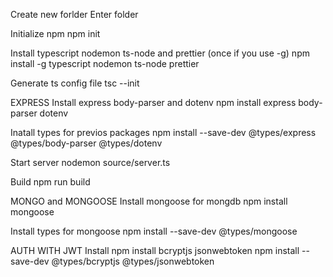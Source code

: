 Create new forlder
Enter folder

Initialize npm
npm init  

Install typescript nodemon ts-node and prettier (once if you use -g)
npm install -g typescript nodemon ts-node prettier

Generate ts config file 
tsc --init  

EXPRESS
Install express body-parser and dotenv
npm install express body-parser dotenv 

Inatall types for previos packages
npm install --save-dev @types/express @types/body-parser @types/dotenv

Start server 
nodemon source/server.ts 

Build 
npm run build

MONGO and MONGOOSE
Install mongoose for mongdb
npm install mongoose 

Install types for mongoose
npm install --save-dev @types/mongoose


AUTH WITH JWT
Install 
npm install bcryptjs jsonwebtoken 
npm install --save-dev @types/bcryptjs @types/jsonwebtoken